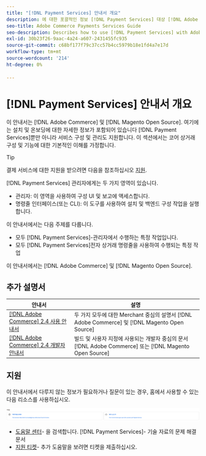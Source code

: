 ```yaml
---
title: "[!DNL Payment Services] 안내서 개요"
description: 에 대한 포괄적인 정보 [!DNL Payment Services] 대상 [!DNL Adobe Commerce] 및 [!DNL Magento Open Source] 설치 및 온보딩 등 관리자
seo-title: Adobe Commerce Payments Services Guide
seo-description: Describes how to use [!DNL Payment Services] with Adobe Commerce or [!DNL Magento Open Source].
exl-id: 30b23f26-9aac-4a24-a607-2431455fc935
source-git-commit: c68bf177f79c37cc57b4cc5979b18e1fd4a7e17d
workflow-type: tm+mt
source-wordcount: '214'
ht-degree: 0%

---
```


# [!DNL Payment Services] 안내서 개요

이 안내서는 [!DNL Adobe Commerce] 및 [!DNL Magento Open Source]. 여기에는 설치 및 온보딩에 대한 자세한 정보가 포함되어 있습니다 [!DNL Payment Services]뿐만 아니라 서비스 구성 및 관리도 지원합니다. 이 섹션에서는 코어 상거래 구성 및 기능에 대한 기본적인 이해를 가정합니다.

>[!TIP]
>
>결제 서비스에 대한 지원을 받으려면 다음을 참조하십시오 [지원](#support).

[!DNL Payment Services] 관리자에게는 두 가지 영역이 있습니다.

* 관리자: 이 영역을 사용하여 구성 UI 및 보고에 액세스합니다.
* 명령줄 인터페이스(또는 CLI): 이 도구를 사용하여 설치 및 백엔드 구성 작업을 실행합니다.

이 안내서에서는 다음 주제를 다룹니다.

* 모두 [!DNL Payment Services]-관리자에서 수행하는 특정 작업입니다.
* 모두 [!DNL Payment Services]전자 상거래 명령줄을 사용하여 수행되는 특정 작업

이 안내서에서는 [!DNL Adobe Commerce] 및 [!DNL Magento Open Source].

## 추가 설명서

| 안내서 | 설명 |
|------ | ----------- |
| [[!DNL Adobe Commerce] 2.4 사용 안내서](https://experienceleague.adobe.com/docs/commerce-admin/user-guides/home.html) | 두 가지 모두에 대한 Merchant 중심의 설명서 [!DNL Adobe Commerce] 및 [!DNL Magento Open Source] |
| [[!DNL Adobe Commerce] 2.4 개발자 안내서](https://developer.adobe.com/commerce/docs) | 빌드 및 사용자 지정에 사용되는 개발자 중심의 문서 [!DNL Adobe Commerce] 또는 [!DNL Magento Open Source] |

## 지원

이 안내서에서 다루지 않는 정보가 필요하거나 질문이 있는 경우, 홈에서 사용할 수 있는 다음 리소스를 사용하십시오.

![도움말 리소스](assets/help-resources.png)

* [도움말 센터](https://experienceleague.adobe.com/docs/commerce-knowledge-base/kb/overview.html)- 을 검색합니다. [!DNL Payment Services]- 기술 자료의 문제 해결 문서
* [지원 티켓](https://experienceleague.adobe.com/docs/commerce-knowledge-base/kb/help-center-guide/magento-help-center-user-guide.html#submit-ticket)- 추가 도움말을 보려면 티켓을 제출하십시오.
